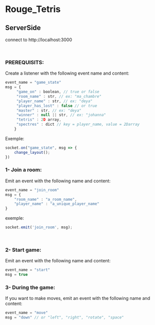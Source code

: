 # Rouge_Tetris

## ServerSide
connect to http://localhost:3000

</br>

### PREREQUISITS:
Create a listener with the following event name and content:
```javascript
event_name = "game_state"
msg = {
     "game_on" : boolean, // true or false
     "room_name" : str, // ex: "ma_chambre"
     "player_name" : str, // ex: "deya"
	 "player_has_lost" : false // or true
     "master" : str, // ex: "deya"
     "winner" : null || str, // ex: "johanna"
     "tetris" : 2D array,
     "spectres" : dict // key = player_name, value = 2Darray
    }
```
Exemple:
```javascript
socket.on("game_state", msg => {
	change_layout();
})
```

### 1- Join a room:
Emit an event with the following name and content:
```javascript
event_name = "join_room"
msg = {
	"room_name" : "a_room_name",
	"player_name" : "a_unique_player_name"
}
```
exemple:
```javascript
socket.emit('join_room', msg);
```
</br>

### 2- Start game:
Emit an event with the following name and content:
```javascript
event_name = "start"
msg = true
```

### 3- During the game:
If you want to make moves, emit an event with the following name and content:
```javascript
event_name = "move"
msg = "down" // or "left", "right", "rotate", "space"
```